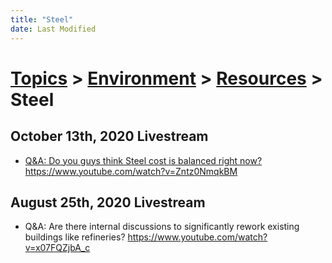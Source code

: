 ```yaml
---
title: "Steel"
date: Last Modified
---
```

# [Topics](../../../topics.md) > [Environment](../../../topics/environment.md) > [Resources](../../../topics/environment/resources.md) > Steel

## October 13th, 2020 Livestream
* [Q&A: Do you guys think Steel cost is balanced right now?](../../../transcriptions/yt-Zntz0NmqkBM.md) https://www.youtube.com/watch?v=Zntz0NmqkBM

## August 25th, 2020 Livestream
* Q&A: Are there internal discussions to significantly rework existing buildings like refineries? https://www.youtube.com/watch?v=x07FQZjbA_c
